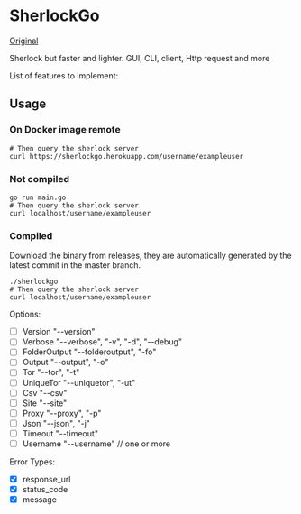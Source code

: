 # SherlockGo

[Original](https://github.com/sherlock-project/sherlock)

Sherlock but faster and lighter. GUI, CLI, client, Http request and more

List of features to implement:

## Usage

### On Docker image remote

```shell
# Then query the sherlock server
curl https://sherlockgo.herokuapp.com/username/exampleuser
```

### Not compiled

```shell
go run main.go
# Then query the sherlock server
curl localhost/username/exampleuser
```

### Compiled

Download the binary from releases, they are automatically generated by the latest commit in the master branch.

```shell
./sherlockgo
# Then query the sherlock server
curl localhost/username/exampleuser
```

Options:

- [ ] Version "--version"
- [ ] Verbose "--verbose", "-v", "-d", "--debug"
- [ ] FolderOutput "--folderoutput", "-fo"
- [ ] Output  "--output", "-o"
- [ ] Tor "--tor", "-t"
- [ ] UniqueTor "--uniquetor", "-ut"
- [ ] Csv "--csv"
- [ ] Site "--site"
- [ ] Proxy "--proxy", "-p"
- [ ] Json "--json", "-j"
- [ ] Timeout "--timeout"
- [ ] Username "--username" // one or more

Error Types:

- [x] response_url
- [x] status_code
- [x] message
